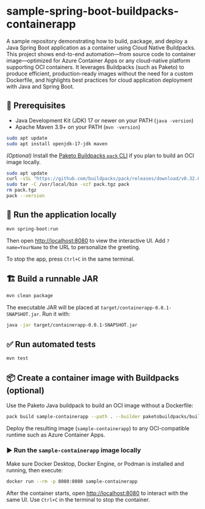 # sample-spring-boot-buildpacks-containerapp
A sample repository demonstrating how to build, package, and deploy a Java Spring Boot application as a container using Cloud Native Buildpacks. This project shows end-to-end automation—from source code to container image—optimized for Azure Container Apps or any cloud-native platform supporting OCI containers. It leverages Buildpacks (such as Paketo) to produce efficient, production-ready images without the need for a custom Dockerfile, and highlights best practices for cloud application deployment with Java and Spring Boot.

## 🧰 Prerequisites

- Java Development Kit (JDK) 17 or newer on your PATH (`java -version`)
- Apache Maven 3.9+ on your PATH (`mvn -version`)

```bash
sudo apt update
sudo apt install openjdk-17-jdk maven
```


*(Optional)* Install the [Paketo Buildpacks `pack` CLI](https://buildpacks.io/docs/tools/pack/) if you plan to build an OCI image locally.

```bash
sudo apt update
curl -sSL "https://github.com/buildpacks/pack/releases/download/v0.32.0/pack-v0.32.0-linux.tgz" -o pack.tgz
sudo tar -C /usr/local/bin -xzf pack.tgz pack
rm pack.tgz
pack --version
```

## 🚀 Run the application locally

```bash
mvn spring-boot:run
```

Then open <http://localhost:8080> to view the interactive UI. Add `?name=YourName` to the URL to personalize the greeting.

To stop the app, press `Ctrl+C` in the same terminal.

## 🏗️ Build a runnable JAR

```bash
mvn clean package
```

The executable JAR will be placed at `target/containerapp-0.0.1-SNAPSHOT.jar`. Run it with:

```bash
java -jar target/containerapp-0.0.1-SNAPSHOT.jar
```

## ✅ Run automated tests

```bash
mvn test
```

## 📦 Create a container image with Buildpacks (optional)

Use the Paketo Java buildpack to build an OCI image without a Dockerfile:

```bash
pack build sample-containerapp --path . --builder paketobuildpacks/builder-jammy-base
```

Deploy the resulting image (`sample-containerapp`) to any OCI-compatible runtime such as Azure Container Apps.

### ▶️ Run the `sample-containerapp` image locally

Make sure Docker Desktop, Docker Engine, or Podman is installed and running, then execute:

```bash
docker run --rm -p 8080:8080 sample-containerapp
```

After the container starts, open <http://localhost:8080> to interact with the same UI. Use `Ctrl+C` in the terminal to stop the container.


